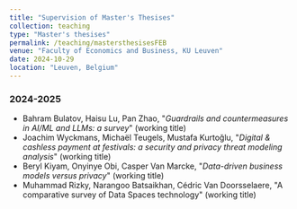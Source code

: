 ```yaml
---
title: "Supervision of Master's Thesises"
collection: teaching
type: "Master's thesises"
permalink: /teaching/mastersthesisesFEB
venue: "Faculty of Economics and Business, KU Leuven"
date: 2024-10-29 
location: "Leuven, Belgium"
---
```



### 2024-2025
- Bahram Bulatov, Haisu Lu, Pan Zhao, "_Guardrails and countermeasures in AI/ML and LLMs: a survey_" (working title)
- Joachim Wyckmans, Michaël Teugels, Mustafa Kurtoğlu, "_Digital & cashless payment at festivals: a security and privacy threat modeling analysis_" (working title)
- Beryl Kiyam, Onyinye Obi, Casper Van Marcke, "_Data-driven business models versus privacy_" (working title)
- Muhammad Rizky, Narangoo Batsaikhan, Cédric Van Doorsselaere, "A comparative survey of Data Spaces technology" (working title)
